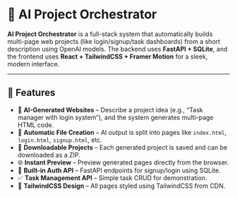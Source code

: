 # 🚀 AI Project Orchestrator

**AI Project Orchestrator** is a full-stack system that automatically builds multi-page web projects (like login/signup/task dashboards) from a short description using OpenAI models.
The backend uses **FastAPI + SQLite**, and the frontend uses **React + TailwindCSS + Framer Motion** for a sleek, modern interface.

---

## 🌟 Features

- 🤖 **AI-Generated Websites** – Describe a project idea (e.g., “Task manager with login system”), and the system generates multi-page HTML code.
- 📂 **Automatic File Creation** – AI output is split into pages like `index.html`, `login.html`, `signup.html`, etc.
- 💾 **Downloadable Projects** – Each generated project is saved and can be downloaded as a ZIP.
- 🌐 **Instant Preview** – Preview generated pages directly from the browser.
- 👥 **Built-in Auth API** – FastAPI endpoints for signup/login using SQLite.
- ✅ **Task Management API** – Simple task CRUD for demonstration.
- 🎨 **TailwindCSS Design** – All pages styled using TailwindCSS from CDN.
